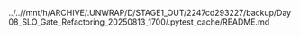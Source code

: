 ../..//mnt/h/ARCHIVE/.UNWRAP/D/STAGE1_OUT/2247cd293227/backup/Day08_SLO_Gate_Refactoring_20250813_1700/.pytest_cache/README.md